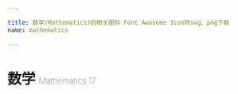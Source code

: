 ```yaml
---

title: 数学(Mathematics)的相关图标 Font Awesome Icon转svg、png下载
name: mathematics

---
```


# 数学  <small style="font-size: 60%;font-weight: 100">Mathematics <span class="badge-secondary badge">17</span> </small>

<search tag="mathematics" :max="0"/>


